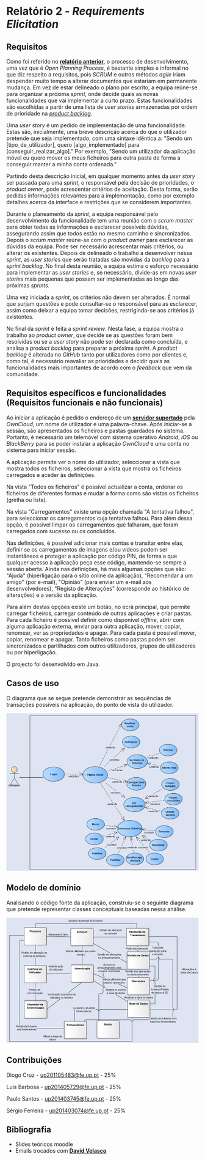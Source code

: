 # Relatório 2 - *Requirements Elicitation*

## Requisitos

Como foi referido no [**relatório anterior**](https://github.com/PauloSantos13/android/blob/master/ESOF-docs/Assignment%201%20-%20Software%20Processes.md#descrição-do-processo-de-desenvolvimento), o processo de desenvolvimento, uma vez que é *Open Planning Process*, é bastante simples e informal no que diz respeito a requisitos, pois *SCRUM* e outros métodos *agile* iriam despender muito tempo a alterar documentos que estariam em permanente mudança. Em vez de estar delineado o plano por escrito, a equipa reúne-se para organizar a próxima *sprint*, onde decide quais as novas funcionalidades que vai implementar a curto prazo. Estas funcionalidades são escolhidas a partir de uma lista de *user stories* armazenadas por ordem de prioridade na [*product backlog*](https://github.com/owncloud/android/milestone/17).

Uma *user story* é um pedido de implementação de uma funcionalidade. Estas são, inicialmente, uma breve descrição acerca do que o utilizador pretende que seja implementado, com uma sintaxe idêntica a: 
"Sendo um [tipo_de_utilizador], quero [algo_implementado] para [conseguir_realizar_algo]." 
Por exemplo, "Sendo um utilizador da aplicação móvel eu quero mover os meus ficheiros para outra pasta de forma a conseguir manter a minha conta ordenada."

Partindo desta descrição inicial, em qualquer momento antes da *user story* ser passada para uma *sprint*, o responsável pela decisão de prioridades, o *product owner*, pode acrescentar critérios de aceitação. 
Desta forma, serão pedidas informações relevantes para a implementação, como por exemplo detalhes acerca da interface e restrições que se considerem importantes.

Durante o planeamento da *sprint*, a equipa responsável pelo desenvolvimento da funcionalidade tem uma reunião com o *scrum master* para obter todas as informações e esclarecer possíveis dúvidas, assegurando assim que todos estão no mesmo caminho e sincronizados. Depois o *scrum master* reúne-se com o *product owner* para esclarecer as dúvidas da equipa. Pode ser necessário acrescentar mais critérios, ou alterar os existentes. Depois de delineado o trabalho a desenvolver nessa *sprint*, as *user stories* que serão tratadas são movidas da *backlog* para a *sprint backlog*.
No final desta reunião, a equipa estima o esforço necessário para implementar as *user stories* e, se necessário, divide-as em novas *user stories* mais pequenas que possam ser implementadas ao longo das próximas *sprints*.

Uma vez iniciada a *sprint*, os critérios não devem ser alterados. É normal que surjam questões e pode consultar-se o responsável para as esclarecer, assim como deixar a equipa tomar decisões, restrigindo-se aos critérios já existentes. 

No final da *sprint* é feita a *sprint review*. Nesta fase, a equipa mostra o trabalho ao *product owner*, que decide se as questões foram bem resolvidas ou se a *user story* não pode ser declarada como concluída, e analisa a *product backlog* para preparar a próxima *sprint*. A *product backlog* é alterada no *GitHub* tanto por utilizadores como por clientes e, como tal, é necessário reavaliar as prioridades e decidir quais as funcionalidades mais importantes de acordo com o *feedback* que vem da comunidade.

## Requisitos específicos e funcionalidades (Requisitos funcionais e não funcionais)

Ao iniciar a aplicação é pedido o endereço de um [**servidor suportado**](https://owncloud.org/providers/) pela *OwnCloud*, um nome de utilizador e uma palavra-chave. Após iniciar-se a sessão, são apresentados os ficheiros e pastas guardados no sistema. Portanto, é necessário um telemóvel com sistema operativo *Android*, *iOS* ou *BlackBerry* para se poder instalar a aplicação *OwnCloud* e uma conta no sistema para iniciar sessão.

A aplicação permite ver o nome do utilizador, seleccionar a vista que mostra todos os ficheiros, seleccionar a vista que mostra os ficheiros carregados e aceder às definições.

Na vista "Todos os ficheiros" é possível actualizar a conta, ordenar os ficheiros de diferentes formas e mudar a forma como são vistos os ficheiros (grelha ou lista). 

Na vista "Carregamentos" existe uma opção chamada "A tentativa falhou", para seleccionar os carregamentos cuja tentativa falhou. Para além dessa opção, é possível limpar os carregamentos que falharam, que foram carregados com sucesso ou os concluídos. 

Nas definições, é possível adicionar mais contas e transitar entre elas, definir se os carregamentos de imagens e/ou vídeos podem ser instantâneos e proteger a aplicação por código PIN, de forma a que qualquer acesso à aplicação peça esse código, mantendo-se sempre a sessão aberta. Ainda nas definições, há mais algumas opções que são: "Ajuda" (hiperligação para o sítio online da aplicação), "Recomendar a um amigo" (por e-mail), "Opinião" (para enviar um e-mail aos desenvolvedores), "Registo de Alterações" (corresponde ao histórico de alterações) e a versão da aplicação.

Para além destas opções existe um botão, no ecrã principal, que permite carregar ficheiros, carregar conteúdo de outras aplicações e criar pastas. Para cada ficheiro é possível definir como disponível *offline*, abrir com alguma aplicação externa, enviar para outra aplicação, mover, copiar, renomear, ver as propriedades e apagar. Para cada pasta é possível mover, copiar, renomear e apagar. Tanto ficheiros como pastas podem ser sincronizados e partilhados com outros utilizadores, grupos de utilizadores ou por hiperligação.

O projecto foi desenvolvido em Java.

## Casos de uso

O diagrama que se segue pretende demonstrar as sequências de transações possíveis na aplicação, do ponto de vista do utilizador. 

![UseCases](/ESOF-docs/resources/usecases.PNG)

## Modelo de domínio

Analisando o código fonte da aplicação, construiu-se o seguinte diagrama que pretende representar classes conceptuais baseadas nessa análise.

![DomainModel](/ESOF-docs/resources/domainmodel.png)

## Contribuições

Diogo Cruz - up201105483@fe.up.pt - 25%

Luís Barbosa - up201405729@fe.up.pt - 25%

Paulo Santos - up201403745@fe.up.pt - 25%

Sérgio Ferreira - up201403074@fe.up.pt - 25%

## Bibliografia

* Slides teóricos moodle
* Emails trocados com [**David Velasco**](https://github.com/davivel)
